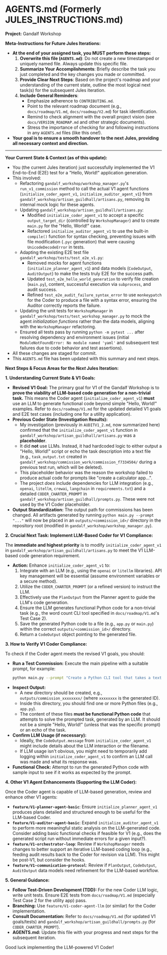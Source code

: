 # AGENTS.md (Formerly JULES_INSTRUCTIONS.md)

**Project:** Gandalf Workshop

**Meta-Instructions for Future Jules Iterations:**
*   **At the end of your assigned task, you MUST perform these steps:**
    1.  **Overwrite this file (`AGENTS.md`)**: Do not create a new timestamped or uniquely named file. Always update this specific file.
    2.  **Summarize Your Accomplishments**: Briefly describe the task you just completed and the key changes you made or committed.
    3.  **Provide Clear Next Steps**: Based on the project's roadmap and your understanding of the current state, outline the most logical next task(s) for the subsequent Jules iteration.
    4.  **Include General Reminders**:
        *   Emphasize adherence to `CONTRIBUTING.md`.
        *   Point to the relevant roadmap document (e.g., `docs/roadmap/V1.md`, `docs/roadmap/V2.md`) for task identification.
        *   Remind to check alignment with the overall project vision (see `docs/VERSION_ROADMAP.md` and other strategic documents).
        *   Stress the importance of checking for and following instructions in any `AGENTS.md` files (like this one!).
*   **Your goal is to ensure a smooth handover to the next Jules, providing all necessary context and direction.**

---

**Your Current State & Context (as of this update):**
*   You (the current Jules iteration) just successfully implemented the V1 End-to-End (E2E) test for a "Hello, World!" application generation.
*   This involved:
    *   Refactoring `gandalf_workshop/workshop_manager.py`'s `run_v1_commission` method to call the actual V1 agent functions (`initialize_coder_agent_v1`, `initialize_auditor_agent_v1`) from `gandalf_workshop/artisan_guildhall/artisans.py`, removing its internal mock logic for these agents.
    *   Updating `gandalf_workshop/artisan_guildhall/artisans.py`:
        *   Modified `initialize_coder_agent_v1` to accept a specific `output_target_dir` (controlled by `WorkshopManager`) and to create `main.py` for the "Hello, World!" case.
        *   Refactored `initialize_auditor_agent_v1` to use the built-in `compile()` function for syntax checking, preventing issues with file modification (`.pyc` generation) that were causing `UnicodeDecodeError` in tests.
    *   Adapting the existing E2E test file `gandalf_workshop/tests/test_e2e_v1.py`:
        *   Removed mocks for agent functions (`initialize_planner_agent_v1`) and data models (`CodeOutput`, `AuditOutput`) to make the tests truly E2E for the success path.
        *   Updated `test_e2e_hello_world_generation` to verify file creation (`main.py`), content, successful execution via `subprocess`, and audit success.
        *   Refined `test_e2e_audit_failure_syntax_error` to use `monkeypatch` for the Coder to produce a file with a syntax error, ensuring the Auditor correctly reports the failure.
    *   Updating the unit tests for `WorkshopManager` in `gandalf_workshop/tests/test_workshop_manager.py` to mock the agent *initialization functions* rather than the data models, aligning with the `WorkshopManager` refactoring.
    *   Ensured all tests pass by running `python -m pytest ...` after resolving dependency and environment issues (initial `ModuleNotFoundError: No module named 'yaml'` and subsequent test failures due to code behavior and test assertions).
*   All these changes are staged for commit.
*   This `AGENTS.md` file has been updated with this summary and next steps.

**Next Steps & Focus Areas for the *Next* Jules Iteration:**

**1. Understanding Current State & V1 Goals:**

*   **Revised V1 Goal:** The primary goal for V1 of the Gandalf Workshop is to **prove the viability of LLM-based code generation for a non-trivial task.** This means the Coder agent (`initialize_coder_agent_v1`) **must** use an LLM to generate functional code beyond simple "Hello, World!" examples. Refer to `docs/roadmap/V1.md` for the updated detailed V1 goals and E2E test cases (including one for a utility application).
*   **Previous Coder State (Investigation Results):**
    *   My investigation (previously in `AUDITV1_2.md`, now summarized here) confirmed that the `initialize_coder_agent_v1` function in `gandalf_workshop/artisan_guildhall/artisans.py` was a **placeholder**.
    *   It did **not** use LLMs. Instead, it had hardcoded logic to either output a "Hello, World!" script or echo the task description into a text file (e.g., `task_output.txt` created in `gandalf_workshop/commission_work/commission_f7334504/` during a previous test run, which will be deleted).
    *   This placeholder behavior was the reason the workshop failed to produce actual code for prompts like "create a calculator app...".
    *   The project *does* include dependencies for LLM integration (e.g., `openai`, `litellm`, `crewai`, `langchain` in `requirements.txt`) and a detailed `CODER_CHARTER_PROMPT` in `gandalf_workshop/artisan_guildhall/prompts.py`. These were not used by the V1 Coder placeholder.
*   **Output Standardization:** The output path for commissions has been changed. All artifacts generated by running `python main.py --prompt "..."` will now be placed in an `outputs/<commission_id>/` directory in the repository root (modified in `gandalf_workshop/workshop_manager.py`).

**2. Crucial Next Task: Implement LLM-Based Coder for V1 Compliance:**

The **immediate and highest priority** is to modify `initialize_coder_agent_v1` in `gandalf_workshop/artisan_guildhall/artisans.py` to meet the V1 LLM-based code generation requirement.

*   **Action:** Enhance `initialize_coder_agent_v1` to:
    1.  Integrate with an LLM (e.g., using the `openai` or `litellm` libraries). API key management will be essential (assume environment variables or a secure method).
    2.  Utilize the `CODER_CHARTER_PROMPT` (or a refined version) to instruct the LLM.
    3.  Effectively use the `PlanOutput` from the Planner agent to guide the LLM's code generation.
    4.  Ensure the LLM generates functional Python code for a non-trivial task (e.g., the word count CLI tool specified in `docs/roadmap/V1.md`'s Test Case 2).
    5.  Save the generated Python code to a file (e.g., `app.py` or `main.py`) within the correct `outputs/<commission_id>/` directory.
    6.  Return a `CodeOutput` object pointing to the generated file.

**3. How to Verify V1 Coder Compliance:**

To check if the Coder agent meets the revised V1 goals, you should:

*   **Run a Test Commission:** Execute the main pipeline with a suitable prompt, for example:
    ```bash
    python main.py --prompt "Create a Python CLI tool that takes a text file as input and counts the occurrences of each word, then prints the top 5 words and their counts."
    ```
*   **Inspect Output:**
    *   A new directory should be created, e.g., `outputs/commission_xxxxxxxx/` (where `xxxxxxxx` is the generated ID).
    *   Inside this directory, you should find one or more Python files (e.g., `app.py`).
    *   The content of these files **must be functional Python code** that attempts to solve the prompted task, generated by an LLM. It should not be a simple "Hello, World!" (unless that was the specific prompt) or an echo of the task.
*   **Confirm LLM Usage (if necessary):**
    *   Ideally, the `CodeOutput.message` from `initialize_coder_agent_v1` might include details about the LLM interaction or the filename.
    *   If LLM usage isn't obvious, you might need to temporarily add logging within `initialize_coder_agent_v1` to confirm an LLM call was made and what its response was.
*   **Functional Check:** Attempt to run the generated Python code with sample input to see if it works as expected by the prompt.

**4. Other V1 Agent Enhancements (Supporting the LLM Coder):**

Once the Coder agent is capable of LLM-based generation, review and enhance other V1 agents:

*   **`feature/V1-planner-agent-basic`**: Ensure `initialize_planner_agent_v1` produces plans detailed and structured enough to be useful for the LLM-based Coder.
*   **`feature/V1-auditor-agent-basic`**: Expand `initialize_auditor_agent_v1` to perform more meaningful static analysis on the LLM-generated code. Consider adding basic functional checks if feasible for V1 (e.g., does the generated script run without immediate errors for a given input?).
*   **`feature/V1-orchestrator-loop`**: Review if `WorkshopManager` needs changes to better support an iterative LLM-based coding loop (e.g., feeding audit results back to the Coder for revision via LLM). This might be post-V1, but consider the hooks.
*   **`feature/V1-communication-protocol`**: Review if `PlanOutput`, `CodeOutput`, `AuditOutput` data models need refinement for the LLM-based workflow.

**5. General Guidance:**

*   **Follow Test-Driven Development (TDD):** For the new Coder LLM logic, write unit tests. Ensure E2E tests from `docs/roadmap/V1.md` (especially Test Case 2 for the utility app) pass.
*   **Branching:** Use `feature/V1-coder-agent-llm` (or similar) for the Coder implementation.
*   **Consult Documentation:** Refer to `docs/roadmap/V1.md` (for updated V1 goals/tests) and `gandalf_workshop/artisan_guildhall/prompts.py` (for `CODER_CHARTER_PROMPT`).
*   **AGENTS.md:** Update this file with your progress and next steps for the subsequent iteration.

Good luck implementing the LLM-powered V1 Coder!
